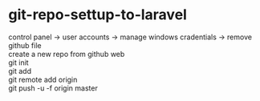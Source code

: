 # git-repo-settup-to-laravel

control panel -> user accounts -> manage windows cradentials -> remove github file                                                            
create a new repo from github web                                                           
git init                                                           
git add                                                           
git remote add origin <Git Repo URL>                                                           
git push -u -f origin master                                                           
